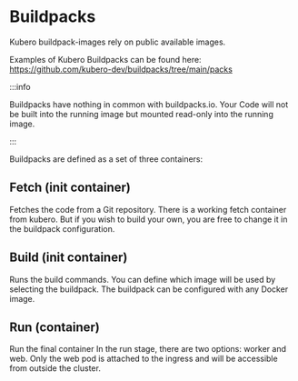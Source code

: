 # Buildpacks

Kubero buildpack-images rely on public available images.

Examples of Kubero Buildpacks can be found here: https://github.com/kubero-dev/buildpacks/tree/main/packs

:::info

Buildpacks have nothing in common with buildpacks.io. Your Code will not be built into the running image but mounted read-only into the running image.

:::


Buildpacks are defined as a set of three containers:

## Fetch (init container)
Fetches the code from a Git repository.
There is a working fetch container from kubero. But if you wish to build your own, you are free to change it in the buildpack configuration.

## Build (init container)
Runs the build commands.
You can define which image will be used by selecting the buildpack. The buildpack can be configured with any Docker image.

## Run (container)
Run the final container
In the run stage, there are two options: worker and web. Only the web pod is attached to the ingress and will be accessible from outside the cluster.
